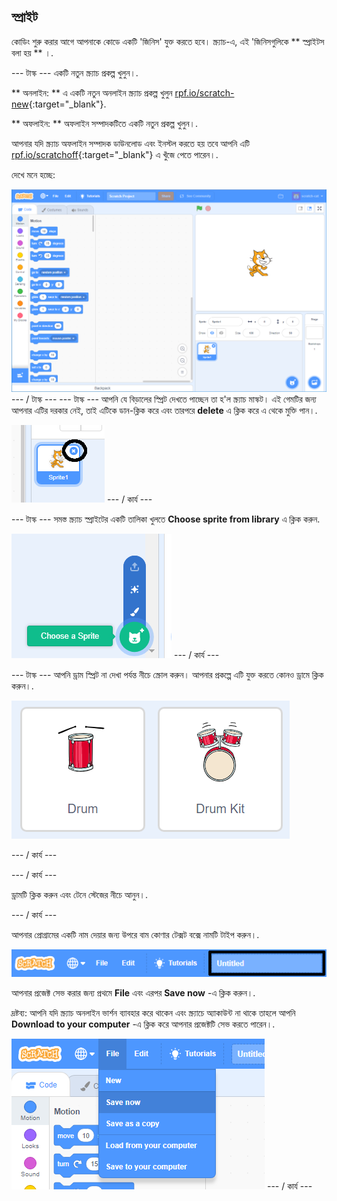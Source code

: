 ## স্প্রাইট

কোডিং শুরু করার আগে আপনাকে কোডে একটি 'জিনিস' যুক্ত করতে হবে। স্ক্র্যাচ-এ, এই 'জিনিসগুলিকে ** স্প্রাইটস বলা হয় ** ।.

\--- টাস্ক \--- একটি নতুন স্ক্র্যাচ প্রকল্প খুলুন।.

** অনলাইন: ** এ একটি নতুন অনলাইন স্ক্র্যাচ প্রকল্প খুলুন [rpf.io/scratch-new](http://rpf.io/scratch-new){:target="_blank"}.

** অফলাইন: ** অফলাইন সম্পাদকটিতে একটি নতুন প্রকল্প খুলুন।.

আপনার যদি স্ক্র্যাচ অফলাইন সম্পাদক ডাউনলোড এবং ইনস্টল করতে হয় তবে আপনি এটি [rpf.io/scratchoff](http://rpf.io/scratchoff){:target="_blank"} এ খুঁজে পেতে পারেন।.

দেখে মনে হচ্ছে:

![স্ক্রিনশট](images/band-scratch.png) \--- / টাস্ক \--- \--- টাস্ক \--- আপনি যে বিড়ালের স্প্রিট দেখতে পাচ্ছেন তা হ'ল স্ক্র্যাচ মাস্কট। এই গেমটির জন্য আপনার এটির দরকার নেই, তাই এটিকে ডান-ক্লিক করে এবং তারপরে **delete** এ ক্লিক করে এ থেকে মুক্তি পান।.

![স্ক্রিনশট](images/band-delete-annotated.png) \--- / কার্য \---

\--- টাস্ক \--- সমস্ত স্ক্র্যাচ স্প্রাইটের একটি তালিকা খুলতে **Choose sprite from library** এ ক্লিক করুন.

![স্ক্রিনশট](images/band-sprite-library.png) \--- / কার্য \---

\--- টাস্ক \--- আপনি ড্রাম স্প্রিট না দেখা পর্যন্ত নীচে স্ক্রোল করুন। আপনার প্রকল্পে এটি যুক্ত করতে কোনও ড্রামে ক্লিক করুন।.

![স্ক্রিনশট](images/band-sprite-drum.png)

\--- / কার্য \---

\--- / কার্য \---

ড্রামটি ক্লিক করুন এবং টেনে স্টেজের নীচে আনুন।.

\--- / কার্য \---

আপনার প্রোগ্রামের একটি নাম দেয়ার জন্য উপরে বাম কোণার টেক্সট বক্সে নামটি টাইপ করুন।.

![নাম](images/band-name-annotated.png)

আপনার প্রজেক্ট সেভ করার জন্য প্রথমে **File** এবং এরপর **Save now** -এ ক্লিক করুন।.

দ্রষ্টব্য: আপনি যদি স্ক্র্যাচ অনলাইন ভার্শন ব্যাবহার করে থাকেন এবং স্ক্র্যাচে অ্যাকাউন্ট না থাকে তাহলে আপনি **Download to your computer** -এ ক্লিক করে আপনার প্রজেক্টটি সেভ করতে পারেন।.

![স্ক্রিনশট](images/band-save.png) \--- / কার্য \---